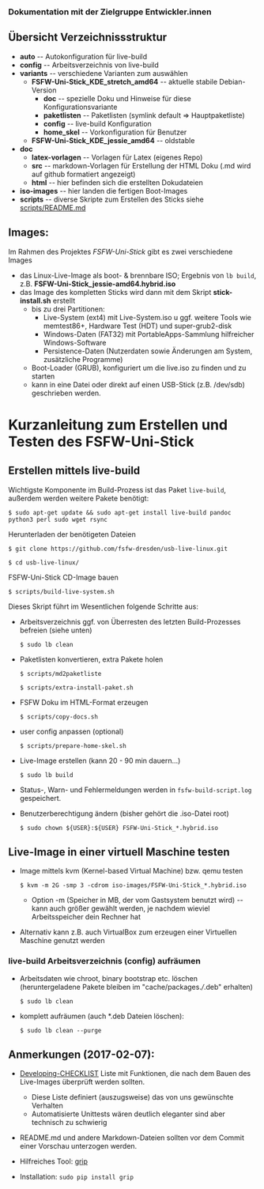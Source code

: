 ### Dokumentation mit der Zielgruppe Entwickler.innen

## Übersicht Verzeichnissstruktur

* __auto__    -- Autokonfiguration für live-build
* __config__    -- Arbeitsverzeichnis von live-build
* __variants__    -- verschiedene Varianten zum auswählen
   - __FSFW-Uni-Stick_KDE_stretch_amd64__ -- aktuelle stabile Debian-Version
      - __doc__ -- spezielle Doku und Hinweise für diese Konfigurationsvariante
      - __paketlisten__ -- Paketlisten (symlink default => Hauptpaketliste)
      - __config__ -- live-build Konfiguration
      - __home_skel__ -- Vorkonfiguration für Benutzer
   - __FSFW-Uni-Stick_KDE_jessie_amd64__ -- oldstable
* __doc__
   - __latex-vorlagen__ -- Vorlagen für Latex (eigenes Repo)
   - __src__ -- markdown-Vorlagen für Erstellung der HTML Doku (.md wird auf github formatiert angezeigt)
   - __html__ -- hier befinden sich die erstellten Dokudateien
* __iso-images__ -- hier landen die fertigen Boot-Images
* __scripts__ -- diverse Skripte zum Erstellen des Sticks siehe [scripts/README.md](../scripts/README.md)

## Images:
Im Rahmen des Projektes *FSFW-Uni-Stick* gibt es zwei verschiedene Images
* das Linux-Live-Image als boot- & brennbare ISO; Ergebnis von `lb build`, z.B. **FSFW-Uni-Stick_jessie-amd64.hybrid.iso**
* das Image des kompletten Sticks wird dann mit dem Skript **stick-install.sh** erstellt
    * bis zu drei Partitionen:
        * Live-System (ext4) mit Live-System.iso u ggf. weitere Tools wie memtest86+, Hardware Test (HDT) und super-grub2-disk
        * Windows-Daten (FAT32) mit PortableApps-Sammlung hilfreicher Windows-Software
        * Persistence-Daten (Nutzerdaten sowie Änderungen am System, zusätzliche Programme)
    * Boot-Loader (GRUB), konfiguriert um die live.iso zu finden und zu starten
    * kann in eine Datei oder direkt auf einen USB-Stick (z.B. /dev/sdb) geschrieben werden.

# Kurzanleitung zum Erstellen und Testen des FSFW-Uni-Stick

## Erstellen mittels live-build

Wichtigste Komponente im Build-Prozess ist das Paket `live-build`, außerdem werden weitere Pakete benötigt:

    $ sudo apt-get update && sudo apt-get install live-build pandoc python3 perl sudo wget rsync

Herunterladen der benötigeten Dateien

  ` $ git clone https://github.com/fsfw-dresden/usb-live-linux.git `

  ` $ cd usb-live-linux/ `

FSFW-Uni-Stick CD-Image bauen

  ` $ scripts/build-live-system.sh `

Dieses Skript führt im Wesentlichen folgende Schritte aus:

* Arbeitsverzeichnis ggf. von Überresten des letzten Build-Prozesses befreien (siehe unten)

    ` $ sudo lb clean `

* Paketlisten konvertieren, extra Pakete holen

  ` $ scripts/md2paketliste `

  ` $ scripts/extra-install-paket.sh `

* FSFW Doku im HTML-Format erzeugen

  ` $ scripts/copy-docs.sh `

* user config anpassen (optional)

  ` $ scripts/prepare-home-skel.sh `

* Live-Image erstellen (kann 20 - 90 min dauern...)

  ` $ sudo lb build `

 * Status-, Warn- und Fehlermeldungen werden in `fsfw-build-script.log` gespeichert.

* Benutzerberechtigung ändern (bisher gehört die .iso-Datei root)

  ` $ sudo chown ${USER}:${USER} FSFW-Uni-Stick_*.hybrid.iso `

## Live-Image in einer virtuell Maschine testen

* Image mittels kvm (Kernel-based Virtual Machine) bzw. qemu testen

  ` $ kvm -m 2G -smp 3 -cdrom iso-images/FSFW-Uni-Stick_*.hybrid.iso `

  * Option -m (Speicher in MB, der vom Gastsystem benutzt wird) -- kann auch größer gewählt werden, je nachdem wieviel Arbeitsspeicher dein Rechner hat

* Alternativ kann z.B. auch VirtualBox zum erzeugen einer Virtuellen Maschine genutzt werden


### live-build Arbeitsverzeichnis (config) aufräumen 

* Arbeitsdaten wie chroot, binary bootstrap etc. löschen (heruntergeladene Pakete bleiben im "cache/packages.*/*.deb" erhalten)

  ` $ sudo lb clean `

* komplett aufräumen (auch *.deb Dateien löschen):

  ` $ sudo lb clean --purge `

## Anmerkungen (2017-02-07):
* [Developing-CHECKLIST](Developing-CHECKLIST.md) Liste mit Funktionen, die nach dem Bauen des Live-Images überprüft werden sollten.
  * Diese Liste definiert (auszugsweise) das von uns gewünschte Verhalten
  * Automatisierte Unittests wären deutlich eleganter sind aber technisch zu schwierig

* README.md und andere Markdown-Dateien sollten vor dem Commit einer Vorschau unterzogen werden.
 * Hilfreiches Tool: [grip](https://github.com/joeyespo/grip)
 * Installation: `sudo pip install grip`

